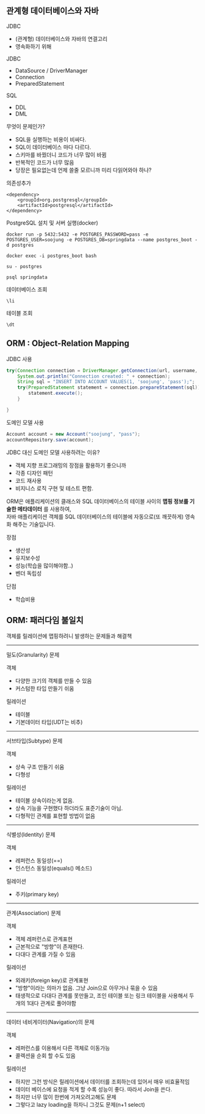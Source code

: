 ## 관계형 데이터베이스와 자바
JDBC
- (관계형) 데이터베이스와 자바의 연결고리
- 영속화하기 위해

JDBC
- DataSource / DriverManager
- Connection
- PreparedStatement

SQL
- DDL
- DML

무엇이 문제인가?
- SQL을 실행하는 비용이 비싸다.
- SQL이 데이터베이스 마다 다르다.
- 스키마를 바꿨더니 코드가 너무 많이 바뀜
- 반복적인 코드가 너무 많음
- 당장은 필요없는데 언제 쓸줄 모르니까 미리 다읽어와야 하나?

의존성추가
~~~
<dependency>
    <groupId>​org.postgresql​</groupId>
    <artifactId>​postgresql​</artifactId>
</dependency>
~~~

PostgreSQL 설치 및 서버 실행(docker)

~~~
docker run -p 5432:5432 -e POSTGRES_PASSWORD=pass -e POSTGRES_USER=soojung -e POSTGRES_DB=springdata --name postgres_boot -d postgres

~~~

~~~
docker exec -i postgres_boot bash
~~~

~~~
su - postgres
~~~

~~~
psql springdata
~~~

데이터베이스 조회
~~~
\li
~~~

테이블 조회
~~~
\dt
~~~

## ORM : Object-Relation Mapping

JDBC 사용
~~~java
try(Connection connection = DriverManager.getConnection(url, username, password)){
    System.out.println("Connection created: " + connection);
    String sql = "INSERT INTO ACCOUNT VALUES(1, 'soojung', 'pass');";
    try(PreparedStatement statement = connection.prepareStatement(sql)){
        statement.execute();
    }

}
~~~

도메인 모델 사용
~~~java 
Account account = new Account("soojung", "pass");
accountRepository.save(account);
~~~

JDBC 대신 도메인 모델 사용하려는 이유?
- 객체 지향 프로그래밍의 장점을 활용하기 좋으니까
- 각종 디자인 패턴
- 코드 재사용
- 비지니스 로직 구현 및 테스트 편함.

ORM은 애플리케이션의 클래스와 SQL 데이터베이스의 테이블 사이의 **맵핑 정보를 기술한 메타데이터** 를 사용하여,  
자바 애플리케이션 객체를 SQL 데이터베이스의 테이블에 자동으로(또 깨끗하게) 영속화 해주는 기술입니다.

장점
- 생산성
- 유지보수성
- 성능(학습을 많이해야함..)
- 벤더 독립성

단점
- 학습비용

## ORM: 패러다임 불일치
객체를 릴레이션에 맵핑하려니 발생하는 문제들과 해결책

---

밀도(Granularity) 문제

객체
- 다양한 크기의 객체를 만들 수 있음
- 커스텀한 타입 만들기 쉬움

릴레이션
- 테이블
- 기본데이터 타입(UDT는 비추)

---

서브타입(Subtype) 문제

객체
- 상속 구조 만들기 쉬움
- 다형성

릴레이션
- 테이블 상속이라는게 없음.
- 상속 기능을 구현했다 하더라도 표준기술이 아님.
- 다형적인 관계를 표현할 방법이 없음

---

식별성(Identity) 문제

객체
- 레퍼런스 동일성(==)
- 인스턴스 동일성(equals() 메소드)

릴레이션
- 주키(primary key)
---

관계(Association) 문제

객체
- 객체 레퍼런스로 관계표현
- 근본적으로 "방향"이 존재한다.
- 다대다 관계를 가질 수 있음

릴레이션
- 외래키(foreign key)로 관계표현
- "방향"이라는 의마가 없음. 그냥 Join으로 아무거나 묶을 수 있음
- 태생적으로 다대다 관계를 못만들고, 조인 테이블 또는 링크 테이블을 사용해서 두개의 1대다 관계로 풀어야함

---

데이터 네비게이터(Navigation)의 문제

객체
- 레퍼런스를 이용해서 다른 객체로 이동가능
- 콜렉션을 순회 할 수도 있음

릴레이션
- 하지만 그런 방식은 릴레이션에서 데이터를 조회하는데 있어서 매우 비효율적임
- 데이터 베이스에 요청을 적게 할 수록 성능이 좋다. 따라서 Join을 쓴다.
- 하지만 너무 많이 한번에 가져오려고해도 문제
- 그렇다고 lazy loading을 하자니 그것도 문제(n+1 select)



